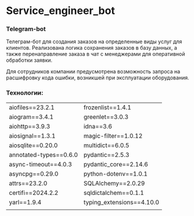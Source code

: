 # Service_engineer_bot

### Telegram-bot

Телеграм-бот для создания заказов на определенные виды услуг для клиентов.
Реализована логика сохранения заказов в базу данных,
а также перенаправление заказа в чат с менеджерами для оперативной обработки заявки.

Для сотрудников компании предусмотрена возможность запроса на расшифровку кода ошибки, возникшей при эксплуатации оборудования.

### Технологии:

|                            |                              |
|----------------------------|------------------------------|
| aiofiles==23.2.1           | frozenlist==1.4.1            |
| aiogram==3.4.1             | greenlet==3.0.3              |
| aiohttp==3.9.3             | idna==3.6                    |
| aiosignal==1.3.1           | magic-filter==1.0.12         |
| aiosqlite==0.20.0          | multidict==6.0.5             |
| annotated-types==0.6.0     | pydantic==2.5.3              |
| async-timeout==4.0.3       | pydantic_core==2.14.6        |
| asyncpg==0.29.0            | python-dotenv==1.0.1         |
| attrs==23.2.0              | SQLAlchemy==2.0.29           |
| certifi==2024.2.2          | sqldictalchem==0.1.1         |
| yarl==1.9.4                | typing_extensions==4.10.0    |
|                            |                              |
